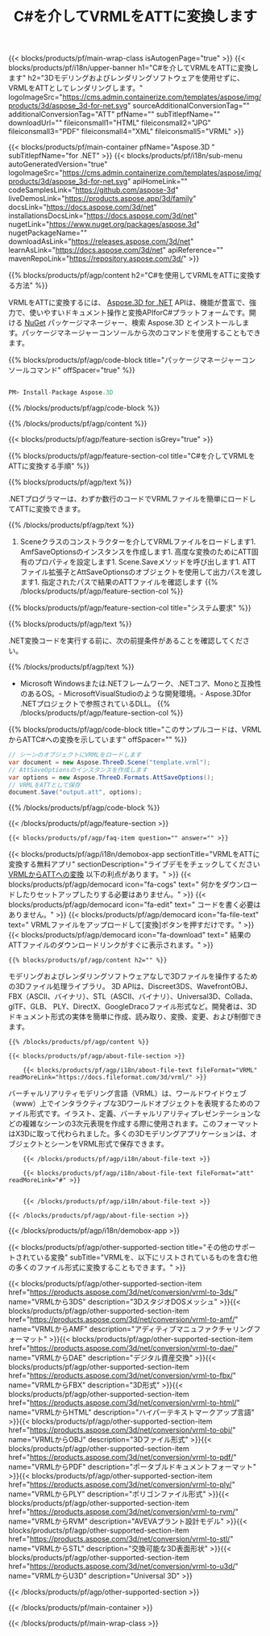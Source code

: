 ﻿---
title: C#を介してVRMLをATTに変換します 
url: /ja/net/conversion/vrml-to-att/ 
description: VRMLからATTC#への変換のサンプルコード。 VB .NET、Asp .NET、または任意の.NETベースのアプリケーション内でのバッチVRMLファイルからATTへの変換にはAPIサンプルコードを使用します。
---
{{< blocks/products/pf/main-wrap-class isAutogenPage="true" >}}
{{< blocks/products/pf/i18n/upper-banner h1="C#を介してVRMLをATTに変換します" h2="3Dモデリングおよびレンダリングソフトウェアを使用せずに、VRMLをATTとしてレンダリングします。" logoImageSrc="https://cms.admin.containerize.com/templates/aspose/img/products/3d/aspose_3d-for-net.svg" sourceAdditionalConversionTag="" additionalConversionTag="ATT" pfName="" subTitlepfName="" downloadUrl="" fileiconsmall1="HTML" fileiconsmall2="JPG" fileiconsmall3="PDF" fileiconsmall4="XML" fileiconsmall5="VRML" >}}

{{< blocks/products/pf/main-container pfName="Aspose.3D " subTitlepfName="for .NET" >}}
{{< blocks/products/pf/i18n/sub-menu autoGeneratedVersion="true" logoImageSrc="https://cms.admin.containerize.com/templates/aspose/img/products/3d/aspose_3d-for-net.svg" apiHomeLink="" codeSamplesLink="https://github.com/aspose-3d" liveDemosLink="https://products.aspose.app/3d/family" docsLink="https://docs.aspose.com/3d/net" installationsDocsLink="https://docs.aspose.com/3d/net" nugetLink="https://www.nuget.org/packages/aspose.3d" nugetPackageName="" downloadAsLink="https://releases.aspose.com/3d/net" learnAsLink="https://docs.aspose.com/3d/net" apiReference="" mavenRepoLink="https://repository.aspose.com/3d/" >}}

{{% blocks/products/pf/agp/content h2="C#を使用してVRMLをATTに変換する方法" %}}

 VRMLをATTに変換するには、
 [Aspose.3D for .NET](https://products.aspose.com/3d/net) 
 APIは、機能が豊富で、強力で、使いやすいドキュメント操作と変換APIforC#プラットフォームです。開ける
 [NuGet](https://www.nuget.org/packages/aspose.3d) 
 パッケージマネージャー、検索
 Aspose.3D 
 とインストールします。パッケージマネージャーコンソールから次のコマンドを使用することもできます。

{{% blocks/products/pf/agp/code-block title="パッケージマネージャーコンソールコマンド" offSpacer="true" %}}

```cs

PM> Install-Package Aspose.3D


```

{{% /blocks/products/pf/agp/code-block %}}

{{% /blocks/products/pf/agp/content %}}

{{< blocks/products/pf/agp/feature-section isGrey="true" >}}

{{% blocks/products/pf/agp/feature-section-col title="C#を介してVRMLをATTに変換する手順" %}}

{{% blocks/products/pf/agp/text %}}

 .NETプログラマーは、わずか数行のコードでVRMLファイルを簡単にロードしてATTに変換できます。

{{% /blocks/products/pf/agp/text %}}

1. Sceneクラスのコンストラクターを介してVRMLファイルをロードします1. AmfSaveOptionsのインスタンスを作成します1. 高度な変換のためにATT固有のプロパティを設定します1. Scene.Saveメソッドを呼び出します1. ATTファイル拡張子とAttSaveOptionsのオブジェクトを使用して出力パスを渡します1. 指定されたパスで結果のATTファイルを確認します
{{% /blocks/products/pf/agp/feature-section-col %}}

{{% blocks/products/pf/agp/feature-section-col title="システム要求" %}}

{{% blocks/products/pf/agp/text %}}

 .NET変換コードを実行する前に、次の前提条件があることを確認してください。

{{% /blocks/products/pf/agp/text %}}

- Microsoft Windowsまたは.NETフレームワーク、.NETコア、Monoと互換性のあるOS。- MicrosoftVisualStudioのような開発環境。- Aspose.3Dfor .NETプロジェクトで参照されているDLL。
{{% /blocks/products/pf/agp/feature-section-col %}}

{{% blocks/products/pf/agp/code-block title="このサンプルコードは、VRMLからATTC#への変換を示しています" offSpacer="" %}}

```cs
// シーンのオブジェクトにVRMLをロードします 
var document = new Aspose.ThreeD.Scene("template.vrml");
// AttSaveOptionsのインスタンスを作成します 
var options = new Aspose.ThreeD.Formats.AttSaveOptions();
// VRMLをATTとして保存 
document.Save("output.att", options); 


```

{{% /blocks/products/pf/agp/code-block %}}

{{< /blocks/products/pf/agp/feature-section >}}

    {{< blocks/products/pf/agp/faq-item question="" answer="" >}}
 

<!-- aboutfile Starts -->

{{< blocks/products/pf/agp/i18n/demobox-app sectionTitle="VRMLをATTに変換する無料アプリ" sectionDescription="ライブデモをチェックしてください [VRMLからATTへの変換](https://products.aspose.app/3d/conversion/vrml-to-att) 以下の利点があります。" >}}
        {{< blocks/products/pf/agp/democard icon="fa-cogs" text=" 何かをダウンロードしたりセットアップしたりする必要はありません。" >}}
        {{< blocks/products/pf/agp/democard icon="fa-edit" text=" コードを書く必要はありません。" >}}
        {{< blocks/products/pf/agp/democard icon="fa-file-text" text=" VRMLファイルをアップロードして[変換]ボタンを押すだけです。" >}}
        {{< blocks/products/pf/agp/democard icon="fa-download" text=" 結果のATTファイルのダウンロードリンクがすぐに表示されます。" >}}

    {{% blocks/products/pf/agp/content h2="" %}}

 モデリングおよびレンダリングソフトウェアなしで3Dファイルを操作するための3Dファイル処理ライブラリ。 3D APIは、Discreet3DS、WavefrontOBJ、FBX（ASCII、バイナリ）、STL（ASCII、バイナリ）、Universal3D、Collada、glTF、GLB、 PLY、DirectX、GoogleDracoファイル形式など。開発者は、3Dドキュメント形式の実体を簡単に作成、読み取り、変換、変更、および制御できます。



    {{% /blocks/products/pf/agp/content %}}

    {{< blocks/products/pf/agp/about-file-section >}}

        {{< blocks/products/pf/agp/i18n/about-file-text fileFormat="VRML" readMoreLink="https://docs.fileformat.com/3d/vrml/" >}}
バーチャルリアリティモデリング言語（VRML）は、ワールドワイドウェブ（www）上でインタラクティブな3Dワールドオブジェクトを表現するためのファイル形式です。イラスト、定義、バーチャルリアリティプレゼンテーションなどの複雑なシーンの3次元表現を作成する際に使用されます。このフォーマットはX3Dに取って代わられました。多くの3Dモデリングアプリケーションは、オブジェクトとシーンをVRML形式で保存できます。

        {{< /blocks/products/pf/agp/i18n/about-file-text >}}

        {{< blocks/products/pf/agp/i18n/about-file-text fileFormat="att" readMoreLink="#" >}}


        {{< /blocks/products/pf/agp/i18n/about-file-text >}}

    {{< /blocks/products/pf/agp/about-file-section >}}

{{< /blocks/products/pf/agp/i18n/demobox-app >}}

<!-- aboutfile Ends -->

{{< blocks/products/pf/agp/other-supported-section title="その他のサポートされている変換" subTitle="VRMLを、以下にリストされているものを含む他の多くのファイル形式に変換することもできます。" >}}

{{< blocks/products/pf/agp/other-supported-section-item href="https://products.aspose.com/3d/net/conversion/vrml-to-3ds/" name="VRMLから3DS" description="3DスタジオDOSメッシュ" >}}{{< blocks/products/pf/agp/other-supported-section-item href="https://products.aspose.com/3d/net/conversion/vrml-to-amf/" name="VRMLからAMF" description="アディティブマニュファクチャリングフォーマット" >}}{{< blocks/products/pf/agp/other-supported-section-item href="https://products.aspose.com/3d/net/conversion/vrml-to-dae/" name="VRMLからDAE" description="デジタル資産交換" >}}{{< blocks/products/pf/agp/other-supported-section-item href="https://products.aspose.com/3d/net/conversion/vrml-to-fbx/" name="VRMLからFBX" description="3D形式" >}}{{< blocks/products/pf/agp/other-supported-section-item href="https://products.aspose.com/3d/net/conversion/vrml-to-html/" name="VRMLからHTML" description="ハイパーテキストマークアップ言語" >}}{{< blocks/products/pf/agp/other-supported-section-item href="https://products.aspose.com/3d/net/conversion/vrml-to-obj/" name="VRMLからOBJ" description="3Dファイル形式" >}}{{< blocks/products/pf/agp/other-supported-section-item href="https://products.aspose.com/3d/net/conversion/vrml-to-pdf/" name="VRMLからPDF" description="ポータブルドキュメントフォーマット" >}}{{< blocks/products/pf/agp/other-supported-section-item href="https://products.aspose.com/3d/net/conversion/vrml-to-ply/" name="VRMLからPLY" description="ポリゴンファイル形式" >}}{{< blocks/products/pf/agp/other-supported-section-item href="https://products.aspose.com/3d/net/conversion/vrml-to-rvm/" name="VRMLからRVM" description="AVEVAプラント設計モデル" >}}{{< blocks/products/pf/agp/other-supported-section-item href="https://products.aspose.com/3d/net/conversion/vrml-to-stl/" name="VRMLからSTL" description="交換可能な3D表面形状" >}}{{< blocks/products/pf/agp/other-supported-section-item href="https://products.aspose.com/3d/net/conversion/vrml-to-u3d/" name="VRMLからU3D" description="Universal 3D" >}}

{{< /blocks/products/pf/agp/other-supported-section >}}

{{< /blocks/products/pf/main-container >}}
    
{{< /blocks/products/pf/main-wrap-class >}}
